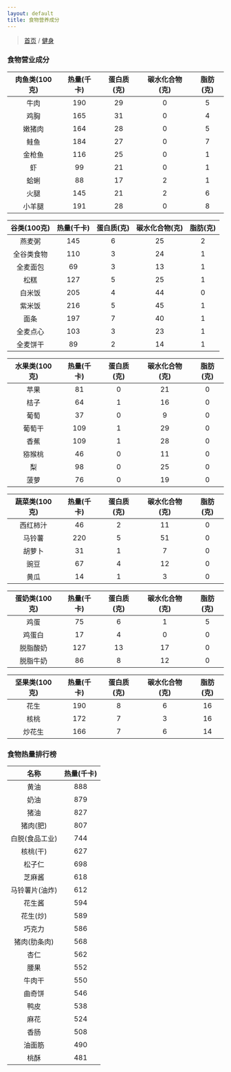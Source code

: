 ```yaml
---
layout: default
title: 食物营养成分
---
```


> [首页](/index.md) / [健身](/sports-and-fitness/fitness-index.md)

### 食物营业成分

| 肉鱼类(100克) | 热量(千卡) | 蛋白质(克) | 碳水化合物(克) | 脂肪(克) |
| :---: | :---: | :---: |  :---: | :---: |
| 牛肉 | 190 | 29 | 0 | 5 |
| 鸡胸 | 165 | 31 | 0 | 4 |
| 嫩猪肉 | 164 | 28 | 0 | 5 |
| 鲑鱼 | 184 | 27 | 0 | 7 |
| 金枪鱼 | 116 | 25 | 0 | 1 |
| 虾 | 99 | 21 | 0 | 1 |
| 蛤蜊 | 88 | 17 | 2 | 1 |
| 火腿 | 145 | 21 | 2 | 6 |
| 小羊腿 | 191 | 28 | 0 | 8 |

| 谷类(100克) | 热量(千卡) | 蛋白质(克) | 碳水化合物(克) | 脂肪(克) |
| :---: | :---: | :---: |  :---: | :---: |
| 燕麦粥 | 145 | 6 | 25 | 2 |
| 全谷类食物 | 110 | 3 | 24 | 1 |
| 全麦面包 | 69 | 3 | 13 | 1 |
| 松糕 | 127 | 5 | 25 | 1 |
| 白米饭 | 205 | 4 | 44 | 0 |
| 紫米饭 | 216 | 5 | 45 | 1 |
| 面条 | 197 | 7 | 40 | 1 |
| 全麦点心 | 103 | 3 | 23 | 1 |
| 全麦饼干 | 89 | 2 | 14 | 1 |

| 水果类(100克) | 热量(千卡) | 蛋白质(克) | 碳水化合物(克) | 脂肪(克) |
| :---: | :---: | :---: |  :---: | :---: |
| 苹果 | 81 | 0 | 21 | 0 |
| 桔子 | 64 | 1 | 16 | 0 |
| 葡萄 | 37 | 0 | 9 | 0 |
| 葡萄干 | 109 | 1 | 29 | 0 |
| 香蕉 | 109 | 1 | 28 | 0 |
| 猕猴桃 | 46 | 0 | 11 | 0 |
| 梨 | 98 | 0 | 25 | 0 |
| 菠萝 | 76 | 0 | 19 | 0 |

| 蔬菜类(100克) | 热量(千卡) | 蛋白质(克) | 碳水化合物(克) | 脂肪(克) |
| :---: | :---: | :---: |  :---: | :---: |
| 西红柿汁 | 46 | 2 | 11 | 0 |
| 马铃薯 | 220 | 5 | 51 | 0 |
| 胡萝卜 | 31 | 1 | 7 | 0 |
| 豌豆 | 67 | 4 | 12 | 0 |
| 黄瓜 | 14 | 1 | 3 | 0 |

| 蛋奶类(100克) | 热量(千卡) | 蛋白质(克) | 碳水化合物(克) | 脂肪(克) |
| :---: | :---: | :---: |  :---: | :---: |
| 鸡蛋 | 75 | 6 | 1 | 5 |
| 鸡蛋白 | 17 | 4 | 0 | 0 |
| 脱脂酸奶 | 127 | 13 | 17 | 0 |
| 脱脂牛奶 | 86 | 8 | 12 | 0 |

| 坚果类(100克) | 热量(千卡) | 蛋白质(克) | 碳水化合物(克) | 脂肪(克) |
| :---: | :---: | :---: |  :---: | :---: |
| 花生 | 190 | 8 | 6 | 16 |
| 核桃 | 172 | 7 | 3 | 16 |
| 炒花生 | 166 | 7 | 6 | 14 |

### 食物热量排行榜

| 名称 | 热量(千卡) |
| :---: | :---: | 
| 黄油 | 888 |
| 奶油 | 879 |
| 猪油 | 827 |
| 猪肉(肥) | 807 |
| 白脱(食品工业) | 744 |
| 核桃(干) | 627 |
| 松子仁 | 698 |
| 芝麻酱 | 618 |
| 马铃薯片(油炸) | 612 |
| 花生酱 | 594 |
| 花生(炒) | 589 |
| 巧克力 | 586 |
| 猪肉(肋条肉) | 568 |
| 杏仁 | 562 |
| 腰果 | 552 |
| 牛肉干 | 550 |
| 曲奇饼 | 546 |
| 鸭皮 | 538 |
| 麻花 | 524 |
| 香肠 | 508 |
| 油面筋 | 490 |
| 桃酥 | 481 |

